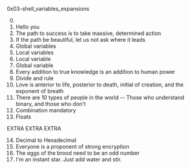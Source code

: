 0x03-shell_variables_expansions

0. <o>
1. Hello you
2. The path to success is to take massive, determined action
3. If the path be beautiful, let us not ask where it leads
4. Global variables
5. Local variables
6. Local variable
7. Global variable
8. Every addition to true knowledge is an addition to human power
9. Divide and rule
10. Love is anterior to life, posterior to death, initial of creation, and the exponent of breath
11. There are 10 types of people in the world -- Those who understand binary, and those who don't
12. Combination
mandatory
13. Floats

EXTRA EXTRA EXTRA

14. Decimal to Hexadecimal
15. Everyone is a proponent of strong encryption
16. The eggs of the brood need to be an odd number
17. I'm an instant star. Just add water and stir.
